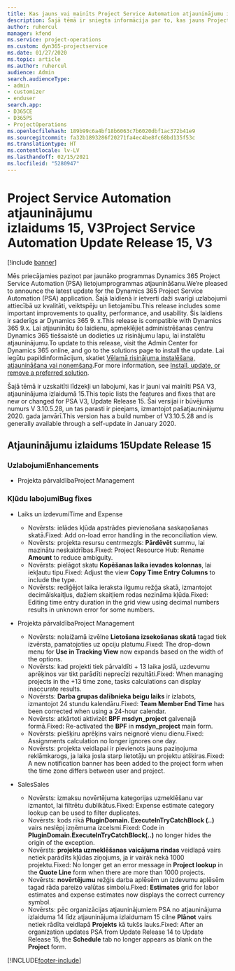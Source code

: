 ```yaml
---
title: Kas jauns vai mainīts Project Service Automation atjauninājumu izlaidumā 15, V3
description: Šajā tēmā ir sniegta informācija par to, kas jauns Project Service Automation atjauninājuma izlaidumā 15, 3. versijā
author: ruhercul
manager: kfend
ms.service: project-operations
ms.custom: dyn365-projectservice
ms.date: 01/27/2020
ms.topic: article
ms.author: ruhercul
audience: Admin
search.audienceType:
- admin
- customizer
- enduser
search.app:
- D365CE
- D365PS
- ProjectOperations
ms.openlocfilehash: 189b99c6a4bf18b6063c7b6020dbf1ac372b41e9
ms.sourcegitcommit: fa32b1893286f20271fa4ec4be8fc68bd135f53c
ms.translationtype: HT
ms.contentlocale: lv-LV
ms.lasthandoff: 02/15/2021
ms.locfileid: "5280947"
---
```

# <a name="project-service-automation-update-release-15-v3"></a><span data-ttu-id="f12c5-103">Project Service Automation atjauninājumu izlaidums 15, V3</span><span class="sxs-lookup"><span data-stu-id="f12c5-103">Project Service Automation Update Release 15, V3</span></span>

[!include [banner](../includes/psa-now-project-operations.md)]

<span data-ttu-id="f12c5-104">Mēs priecājamies paziņot par jaunāko programmas Dynamics 365 Project Service Automation (PSA) lietojumprogrammas atjaunināšanu.</span><span class="sxs-lookup"><span data-stu-id="f12c5-104">We’re pleased to announce the latest update for the Dynamics 365 Project Service Automation (PSA) application.</span></span> <span data-ttu-id="f12c5-105">Šajā laidienā ir ietverti daži svarīgi uzlabojumi attiecībā uz kvalitāti, veiktspēju un lietojamību.</span><span class="sxs-lookup"><span data-stu-id="f12c5-105">This release includes some important improvements to quality, performance, and usability.</span></span> <span data-ttu-id="f12c5-106">Šis laidiens ir saderīgs ar Dynamics 365 9. x.</span><span class="sxs-lookup"><span data-stu-id="f12c5-106">This release is compatible with Dynamics 365 9.x.</span></span> <span data-ttu-id="f12c5-107">Lai atjauninātu šo laidienu, apmeklējiet administrēšanas centru Dynamics 365 tiešsaistē un dodieties uz risinājumu lapu, lai instalētu atjauninājumu.</span><span class="sxs-lookup"><span data-stu-id="f12c5-107">To update to this release, visit the Admin Center for Dynamics 365 online, and go to the solutions page to install the update.</span></span> <span data-ttu-id="f12c5-108">Lai iegūtu papildinformācijum, skatiet [Vēlamā risinājuma instalēšana, atjaunināšana vai noņemšana](https://docs.microsoft.com/power-platform/admin/install-remove-preferred-solution).</span><span class="sxs-lookup"><span data-stu-id="f12c5-108">For more information, see [Install, update, or remove a preferred solution](https://docs.microsoft.com/power-platform/admin/install-remove-preferred-solution).</span></span>

<span data-ttu-id="f12c5-109">Šajā tēmā ir uzskaitīti līdzekļi un labojumi, kas ir jauni vai mainīti PSA V3, atjauninājuma izlaidumā 15.</span><span class="sxs-lookup"><span data-stu-id="f12c5-109">This topic lists the features and fixes that are new or changed for PSA V3, Update Release 15.</span></span> <span data-ttu-id="f12c5-110">Šai versijai ir būvējuma numurs V 3.10.5.28, un tas parasti ir pieejams, izmantojot pašatjauninājumu 2020. gada janvārī.</span><span class="sxs-lookup"><span data-stu-id="f12c5-110">This version has a build number of V3.10.5.28 and is generally available through a self-update in January 2020.</span></span>

## <a name="update-release-15"></a><span data-ttu-id="f12c5-111">Atjauninājumu izlaidums 15</span><span class="sxs-lookup"><span data-stu-id="f12c5-111">Update Release 15</span></span> 

### <a name="enhancements"></a><span data-ttu-id="f12c5-112">Uzlabojumi</span><span class="sxs-lookup"><span data-stu-id="f12c5-112">Enhancements</span></span>

- <span data-ttu-id="f12c5-113">Projekta pārvaldība</span><span class="sxs-lookup"><span data-stu-id="f12c5-113">Project Management</span></span>

### <a name="bug-fixes"></a><span data-ttu-id="f12c5-114">Kļūdu labojumi</span><span class="sxs-lookup"><span data-stu-id="f12c5-114">Bug fixes</span></span>

- <span data-ttu-id="f12c5-115">Laiks un izdevumi</span><span class="sxs-lookup"><span data-stu-id="f12c5-115">Time and Expense</span></span>

  - <span data-ttu-id="f12c5-116">Novērsts: ielādes kļūda apstrādes pievienošana saskaņošanas skatā.</span><span class="sxs-lookup"><span data-stu-id="f12c5-116">Fixed: Add on-load error handling in the reconciliation view.</span></span>
  - <span data-ttu-id="f12c5-117">Novērsts: projekta resursu centrmezgls: **Pārdēvēt** summu, lai mazinātu neskaidrības.</span><span class="sxs-lookup"><span data-stu-id="f12c5-117">Fixed: Project Resource Hub: Rename **Amount** to reduce ambiguity.</span></span>
  - <span data-ttu-id="f12c5-118">Novērsts: pielāgot skatu **Kopēšanas laika ievades kolonnas**, lai iekļautu tipu.</span><span class="sxs-lookup"><span data-stu-id="f12c5-118">Fixed: Adjust the view **Copy Time Entry Columns** to include the type.</span></span>
  - <span data-ttu-id="f12c5-119">Novērsts: rediģējot laika ieraksta ilgumu režģa skatā, izmantojot decimālskaitļus, dažiem skaitļiem rodas nezināma kļūda.</span><span class="sxs-lookup"><span data-stu-id="f12c5-119">Fixed: Editing time entry duration in the grid view using decimal numbers results in unknown error for some numbers.</span></span>

- <span data-ttu-id="f12c5-120">Projekta pārvaldība</span><span class="sxs-lookup"><span data-stu-id="f12c5-120">Project Management</span></span>

  - <span data-ttu-id="f12c5-121">Novērsts: nolaižamā izvēlne **Lietošana izsekošanas skatā** tagad tiek izvērsta, pamatojoties uz opciju platumu.</span><span class="sxs-lookup"><span data-stu-id="f12c5-121">Fixed: The drop-down menu for **Use in Tracking View** now expands based on the width of the options.</span></span>
  - <span data-ttu-id="f12c5-122">Novērsts: kad projekti tiek pārvaldīti + 13 laika joslā, uzdevumu aprēķinos var tikt parādīti neprecīzi rezultāti.</span><span class="sxs-lookup"><span data-stu-id="f12c5-122">Fixed: When managing projects in the +13 time zone, tasks calculations can display inaccurate results.</span></span>
  - <span data-ttu-id="f12c5-123">Novērsts: **Darba grupas dalībnieka beigu laiks** ir izlabots, izmantojot 24 stundu kalendāru.</span><span class="sxs-lookup"><span data-stu-id="f12c5-123">Fixed: **Team Member End Time** has been corrected when using a 24-hour calendar.</span></span>
  - <span data-ttu-id="f12c5-124">Novērsts: atkārtoti aktivizēt **BPF** **msdyn_project** galvenajā formā.</span><span class="sxs-lookup"><span data-stu-id="f12c5-124">Fixed: Re-activated the **BPF** in **msdyn_project** main form.</span></span>
  - <span data-ttu-id="f12c5-125">Novērsts: piešķiru aprēķins vairs neignorē vienu dienu.</span><span class="sxs-lookup"><span data-stu-id="f12c5-125">Fixed: Assignments calculation no longer ignores one day.</span></span>
  - <span data-ttu-id="f12c5-126">Novērsts: projekta veidlapai ir pievienots jauns paziņojuma reklāmkarogs, ja laika josla starp lietotāju un projektu atšķiras.</span><span class="sxs-lookup"><span data-stu-id="f12c5-126">Fixed: A new notification banner has been added to the project form when the time zone differs between user and project.</span></span>

- <span data-ttu-id="f12c5-127">Sales</span><span class="sxs-lookup"><span data-stu-id="f12c5-127">Sales</span></span>

  - <span data-ttu-id="f12c5-128">Novērsts: izmaksu novērtējuma kategorijas uzmeklēšanu var izmantot, lai filtrētu dublikātus.</span><span class="sxs-lookup"><span data-stu-id="f12c5-128">Fixed: Expense estimate category lookup can be used to filter duplicates.</span></span>
  - <span data-ttu-id="f12c5-129">Novērsts: kods rīkā **PluginDomain. ExecuteInTryCatchBlock (..)** vairs neslēpj izņēmuma izcelsmi.</span><span class="sxs-lookup"><span data-stu-id="f12c5-129">Fixed: Code in **PluginDomain.ExecuteInTryCatchBlock(..)** no longer hides the origin of the exception.</span></span>
  - <span data-ttu-id="f12c5-130">Novērsts: **projekta uzmeklēšanas** **vaicājuma rindas** veidlapā vairs netiek parādīts kļūdas ziņojums, ja ir vairāk nekā 1000 projektu.</span><span class="sxs-lookup"><span data-stu-id="f12c5-130">Fixed: No longer get an error message in **Project lookup** in the **Quote Line** form when there are more than 1000 projects.</span></span>
  - <span data-ttu-id="f12c5-131">Novērsts: **novērtējumu** režģis darba aplēsēm un izdevumu aplēsēm tagad rāda pareizo valūtas simbolu.</span><span class="sxs-lookup"><span data-stu-id="f12c5-131">Fixed: **Estimates** grid for labor estimates and expense estimates now displays the correct currency symbol.</span></span>
  - <span data-ttu-id="f12c5-132">Novērsts: pēc organizācijas atjauninājumiem PSA no atjauninājuma izlaiduma 14 līdz atjauninājuma izlaidumam 15 cilne **Plānot** vairs netiek rādīta veidlapā **Projekts** kā tukšs lauks.</span><span class="sxs-lookup"><span data-stu-id="f12c5-132">Fixed: After an organization updates PSA from Update Release 14 to Update Release 15, the **Schedule** tab no longer appears as blank on the **Project** form.</span></span>


[!INCLUDE[footer-include](../includes/footer-banner.md)]